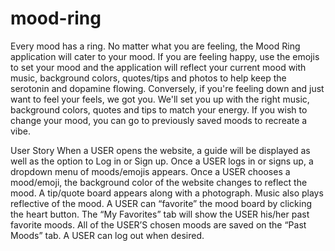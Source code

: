 # mood-ring
Every mood has a ring.  No matter what you are feeling, the Mood Ring application will cater to your mood.  If you are feeling happy, use the emojis to set your mood and the application will reflect your current mood with music, background colors, quotes/tips and photos to help keep the serotonin and dopamine flowing.  Conversely, if you're feeling down and just want to feel your feels, we got you.  We'll set you up with the right music, background colors, quotes and tips to match your energy.  If you wish to change your mood, you can go to previously saved moods to recreate a vibe.

User Story 
When a USER opens the website, a guide will be displayed as well as the option to Log in or Sign up.
Once a USER logs in or signs up, a dropdown menu of moods/emojis appears.
Once a USER chooses a mood/emoji, the background color of the website changes to reflect the mood. A tip/quote board appears along with a photograph. Music also plays reflective of the mood.
A USER can “favorite” the mood board by clicking the heart button. The “My Favorites” tab will show the USER his/her past favorite moods.
All of the USER’S chosen moods are saved on the “Past Moods” tab.
A USER can log out when desired.
